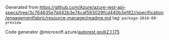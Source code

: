 Generated from https://github.com/Azure/azure-rest-api-specs/tree/3c764635e7d442b3e74caf593029fcd440b3ef82//specification/engagementfabric/resource-manager/readme.md tag: `package-2018-09-preview`

Code generator @microsoft.azure/autorest.go@2.1.175


